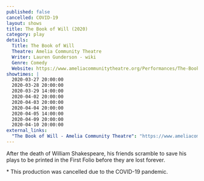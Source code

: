 ```yaml
---
published: false
cancelled: COVID-19
layout: shows
title: The Book of Will (2020)
category: play
details:
  Title: The Book of Will
  Theatre: Amelia Community Theatre
  Writer: Lauren Gunderson - wiki
  Genre: Comedy
  Website: https://www.ameliacommunitytheatre.org/Performances/The-Book-of-Will
showtimes: |
  2020-03-27 20:00:00
  2020-03-28 20:00:00
  2020-03-29 14:00:00
  2020-04-02 20:00:00
  2020-04-03 20:00:00
  2020-04-04 20:00:00
  2020-04-05 14:00:00
  2020-04-09 20:00:00
  2020-04-10 20:00:00
external_links:
  "The Book of Will - Amelia Community Theatre": "https://www.ameliacommunitytheatre.org/Performances/The-Book-of-Will"
---
```

After the death of William Shakespeare, his friends scramble to save his plays to be printed in the First Folio before they are lost forever.

\* This production was cancelled due to the COVID-19 pandemic.  